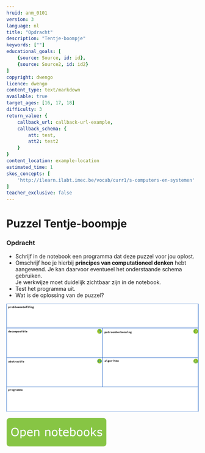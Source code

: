 ```yaml
---
hruid: anm_0101
version: 3
language: nl
title: "Opdracht"
description: "Tentje-boompje"
keywords: [""]
educational_goals: [
    {source: Source, id: id}, 
    {source: Source2, id: id2}
]
copyright: dwengo
licence: dwengo
content_type: text/markdown
available: true
target_ages: [16, 17, 18]
difficulty: 3
return_value: {
    callback_url: callback-url-example,
    callback_schema: {
        att: test,
        att2: test2
    }
}
content_location: example-location
estimated_time: 1
skos_concepts: [
    'http://ilearn.ilabt.imec.be/vocab/curr1/s-computers-en-systemen'
]
teacher_exclusive: false
---
```


# Puzzel Tentje-boompje

### Opdracht
- Schrijf in de notebook een programma dat deze puzzel voor jou oplost.
- Omschrijf hoe je hierbij **principes van computationeel denken** hebt aangewend. Je kan daarvoor eventueel het onderstaande schema gebruiken.<br>Je werkwijze moet duidelijk zichtbaar zijn in de notebook.
- Test het programma uit.
- Wat is de oplossing van de puzzel?

![Schema](embed/schema.png "Schema basisconcepten computationeel denken")

[![](embed/Knop.png "Knop")](https://kiks.ilabt.imec.be/jupyterhub/?id=6210 "Puzzel Tentje-boompje")  
